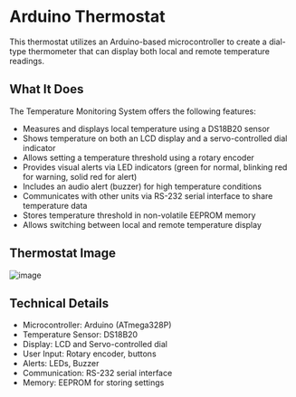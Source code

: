 # Arduino Thermostat
This thermostat utilizes an Arduino-based microcontroller to create a dial-type thermometer that can display both local and remote temperature readings.

## What It Does
The Temperature Monitoring System offers the following features:
- Measures and displays local temperature using a DS18B20 sensor
- Shows temperature on both an LCD display and a servo-controlled dial indicator
- Allows setting a temperature threshold using a rotary encoder
- Provides visual alerts via LED indicators (green for normal, blinking red for warning, solid red for alert)
- Includes an audio alert (buzzer) for high temperature conditions
- Communicates with other units via RS-232 serial interface to share temperature data
- Stores temperature threshold in non-volatile EEPROM memory
- Allows switching between local and remote temperature display


## Thermostat Image
![image](https://github.com/user-attachments/assets/15f0f49a-970f-4647-8029-fe326c573d67)

## Technical Details
- Microcontroller: Arduino (ATmega328P)
- Temperature Sensor: DS18B20
- Display: LCD and Servo-controlled dial
- User Input: Rotary encoder, buttons
- Alerts: LEDs, Buzzer
- Communication: RS-232 serial interface
- Memory: EEPROM for storing settings
